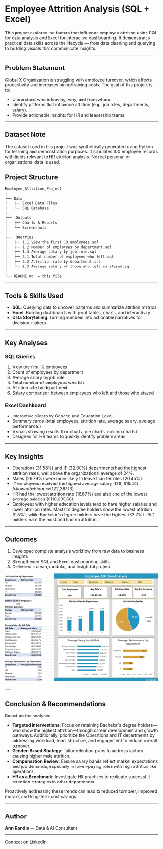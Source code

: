 # Employee Attrition Analysis (SQL + Excel)

This project explores the factors that influence employee attrition using SQL for data analysis and Excel for interactive dashboarding. It demonstrates practical data skills across the lifecycle — from data cleaning and querying to building visuals that communicate insights.

---

##  Problem Statement

Global X Organization is struggling with employee turnover, which affects productivity and increases hiring/training costs. The goal of this project is to:

- Understand who is leaving, why, and from where.
- Identify patterns that influence attrition (e.g., job roles, departments, salary).
- Provide actionable insights for HR and leadership teams.

---
##  Dataset Note

The dataset used in this project was synthetically generated using Python for learning and demonstration purposes. It simulates 100 employee records with fields relevant to HR attrition analysis. No real personal or organizational data is used.

## Project Structure

```
Employee_Attrition_Project
│
├── Data
|   ├── Excel Data Files
|   └── SQL Database
|
├──  Outputs
│   ├── Charts & Reports
│   └── Screenshots
│ 
├──  Querries
│   ├── 1.1 View the first 10 employees.sql
│   ├── 1.2 Number of employees by department.sql
│   ├── 1.3 Average salary by job role.sql
│   ├── 2.1 Total number of employees who left.sql
│   ├── 2.2 Attrition rate by department.sql
│   └── 2.3 Average salary of those who left vs stayed.sql
│
└── README.md  ← this file
```

---

## Tools & Skills Used

- **SQL**: Querying data to uncover patterns and summarize attrition metrics
- **Excel**: Building dashboards with pivot tables, charts, and interactivity
- **Data Storytelling**: Turning numbers into actionable narratives for decision-makers

---

## Key Analyses

### SQL Queries

1. View the first 10 employees
2. Count of employees by department
3. Average salary by job role
4. Total number of employees who left
5. Attrition rate by department
6. Salary comparison between employees who left and those who stayed

### Excel Dashboard

- Interactive slicers by Gender, and Education Level
- Summary cards (total employees, attrition rate, average salary, average performance.)
- Visuals showing results (bar charts, pie charts, column charts)
- Designed for HR teams to quickly identify problem areas

---

## Key Insights

- Operations (31.58%) and IT (32.00%) departments had the highest attrition rates, well above the organizational average of 24%.
- Males (26.79%) were more likely to leave than females (20.45%).
- IT employees received the highest average salary ($129,819.44), followed by Finance ($122,387.13).
- HR had the lowest attrition rate (16.67%) and also one of the lowest average salaries ($110,695.58).
- Employees with higher education levels tend to have higher salaries and lower attrition rates. Master’s degree holders show the lowest attrition (9.5%), while Bachelor’s degree holders have the highest (32.7%). PhD holders earn the most and had no attrition.

---

##  Outcomes

1. Developed complete analysis workflow from raw data to business insights
2. Strengthened SQL and Excel dashboarding skills
3. Delivered a clean, modular, and insightful project
<p align="center">
  <img src="./Outputs/Charts & Reports/Excel Pivots & Dashboards.png" width="600"/>
</p>
---

##  Conclusion & Recommendations

Based on the analysis:

- **Targeted Interventions**: Focus on retaining Bachelor's degree holders—who show the highest attrition—through career development and growth pathways. Additionally, prioritize the Operations and IT departments by addressing workload, team structure, and engagement to reduce overall turnover.
- **Gender-Based Strategy**: Tailor retention plans to address factors causing higher male attrition.
- **Compensation Review**: Ensure salary bands reflect market expectations and job demands, especially in lower-paying roles with high attrition like operations.
- **HR as a Benchmark**: Investigate HR practices to replicate successful retention strategies in other departments.


Proactively addressing these trends can lead to reduced turnover, improved morale, and long-term cost savings.

---

##  Author

**Ann Kandie** — Data & AI Consultant


---

Connect on [LinkedIn](https://www.linkedin.com/in/ann-kandie-121b3481)

